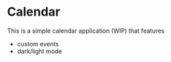 # Calendar
This is a simple calendar application (WIP) that features
- custom events
- dark/light mode

